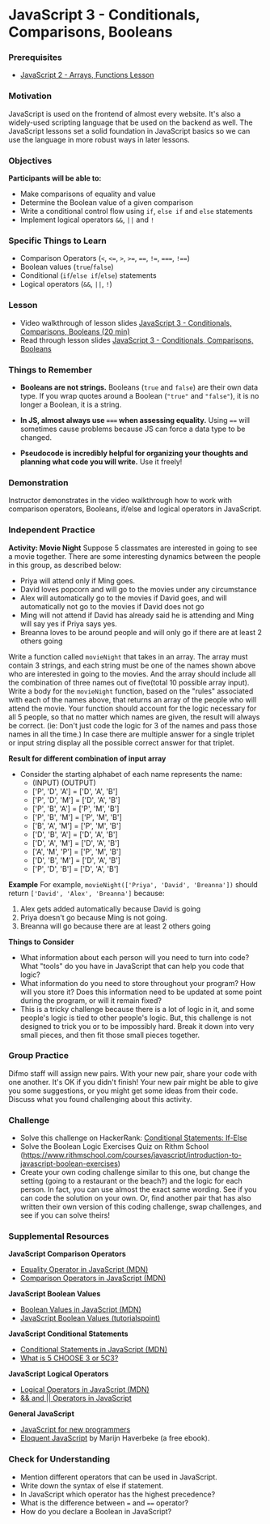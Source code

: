 # JavaScript 3 - Conditionals, Comparisons, Booleans

### Prerequisites

- [JavaScript 2 - Arrays, Functions Lesson](/javascript/javascript-2-array-functions.md)

### Motivation

JavaScript is used on the frontend of almost every website. It's also a widely-used scripting language that be used on the backend as well. The JavaScript lessons set a solid foundation in JavaScript basics so we can use the language in more robust ways in later lessons.

### Objectives

**Participants will be able to:**

- Make comparisons of equality and value
- Determine the Boolean value of a given comparison
- Write a conditional control flow using `if`, `else if` and `else` statements
- Implement logical operators `&&`, `||` and `!`

### Specific Things to Learn

- Comparison Operators (`<`, `<=`, `>`, `>=`, `==`, `!=`, `===`, `!==`)
- Boolean values (`true`/`false`)
- Conditional (`if`/`else if`/`else`) statements
- Logical operators (`&&`, `||`, `!`)

### Lesson

- Video walkthrough of lesson slides [JavaScript 3 - Conditionals, Comparisons, Booleans (20 min)](https://drive.google.com/file/d/1mytiE4zy9YLLKgvLAAhShis1hj0BKzxu/view?usp=sharing)
- Read through lesson slides [JavaScript 3 - Conditionals, Comparisons, Booleans](https://docs.google.com/presentation/d/1yjSpOpwPbVtl5K8QbQvtK5t6bn5wtmZDpBgX9v_vkD4/edit?usp=sharing)

### Things to Remember

- **Booleans are not strings.** Booleans (`true` and `false`) are their own data type. If you wrap quotes around a Boolean (`"true"` and `"false"`), it is no longer a Boolean, it is a string.

- **In JS, almost always use `===` when assessing equality.** Using `==` will sometimes cause problems because JS can force a data type to be changed.

- **Pseudocode is incredibly helpful for organizing your thoughts and planning what code you will write.** Use it freely!

### Demonstration

Instructor demonstrates in the video walkthrough how to work with comparison operators, Booleans, if/else and logical operators in JavaScript.

### Independent Practice

**Activity: Movie Night**
Suppose 5 classmates are interested in going to see a movie together. There are some interesting dynamics between the people in this group, as described below:

- Priya will attend only if Ming goes.
- David loves popcorn and will go to the movies under any circumstance
- Alex will automatically go to the movies if David goes, and will automatically not go to the movies if David does not go
- Ming will not attend if David has already said he is attending and Ming will say yes if Priya says yes.
- Breanna loves to be around people and will only go if there are at least 2 others going

Write a function called `movieNight` that takes in an array. The array must contain 3 strings, and each string must be one of the names shown above who are interested in going to the movies. And the array should include all the combination of three names out of five(total 10 possible array input). Write a body for the `movieNight` function, based on the "rules" associated with each of the names above, that returns an array of the people who will attend the movie. Your function should account for the logic necessary for all 5 people, so that no matter which names are given, the result will always be correct. (ie: Don't just code the logic for 3 of the names and pass those names in all the time.) In case there are multiple answer for a single triplet or input string display all the possible correct answer for that triplet.

**Result for different combination of input array**

- Consider the starting alphabet of each name represents the name:
  - (INPUT) (OUTPUT)
  - ['P', 'D', 'A'] = ['D', 'A', 'B']
  - ['P', 'D', 'M'] = ['D', 'A', 'B']
  - ['P', 'B', 'A'] = ['P', 'M', 'B']
  - ['P', 'B', 'M'] = ['P', 'M', 'B']
  - ['B', 'A', 'M'] = ['P', 'M', 'B']
  - ['D', 'B', 'A'] = ['D', 'A', 'B']
  - ['D', 'A', 'M'] = ['D', 'A', 'B']
  - ['A', 'M', 'P'] = ['P', 'M', 'B']
  - ['D', 'B', 'M'] = ['D', 'A', 'B']
  - ['P', 'D', 'B'] = ['D', 'A', 'B']

**Example**
For example, `movieNight(['Priya', 'David', 'Breanna'])` should return `['David', 'Alex', 'Breanna']` because:

1. Alex gets added automatically because David is going
2. Priya doesn't go because Ming is not going.
3. Breanna will go because there are at least 2 others going

**Things to Consider**

- What information about each person will you need to turn into code? What "tools" do you have in JavaScript that can help you code that logic?
- What information do you need to store throughout your program? How will you store it? Does this information need to be updated at some point during the program, or will it remain fixed?
- This is a tricky challenge because there is a lot of logic in it, and some people's logic is tied to other people's logic. But, this challenge is not designed to trick you or to be impossibly hard. Break it down into very small pieces, and then fit those small pieces together.

### Group Practice

Difmo staff will assign new pairs. With your new pair, share your code with one another. It's OK if you didn't finish! Your new pair might be able to give you some suggestions, or you might get some ideas from their code. Discuss what you found challenging about this activity.

### Challenge

- Solve this challenge on HackerRank: [Conditional Statements: If-Else](https://www.hackerrank.com/challenges/js10-if-else)
- Solve the Boolean Logic Exercises Quiz on Rithm School (https://www.rithmschool.com/courses/javascript/introduction-to-javascript-boolean-exercises)
- Create your own coding challenge similar to this one, but change the setting (going to a restaurant or the beach?) and the logic for each person. In fact, you can use almost the exact same wording. See if you can code the solution on your own. Or, find another pair that has also written their own version of this coding challenge, swap challenges, and see if you can solve theirs!

### Supplemental Resources

**JavaScript Comparison Operators**

- [Equality Operator in JavaScript (MDN)](https://developer.mozilla.org/en-US/docs/Web/JavaScript/Equality_comparisons_and_sameness)
- [Comparison Operators in JavaScript (MDN)](https://developer.mozilla.org/en-US/docs/Web/JavaScript/Guide/Expressions_and_Operators#Comparison_operators)

**JavaScript Boolean Values**

- [Boolean Values in JavaScript (MDN)](https://developer.mozilla.org/en-US/docs/Web/JavaScript/Reference/Global_Objects/Boolean)
- [JavaScript Boolean Values (tutorialspoint)](https://www.tutorialspoint.com/javascript/javascript_boolean_object.htm)

**JavaScript Conditional Statements**

- [Conditional Statements in JavaScript (MDN)](https://developer.mozilla.org/en-US/docs/Learn/JavaScript/Building_blocks/conditionals)
- [What is 5 CHOOSE 3 or 5C3?](https://getcalc.com/statistics-5choose3.htm)

**JavaScript Logical Operators**

- [Logical Operators in JavaScript (MDN)](https://developer.mozilla.org/en-US/docs/Web/JavaScript/Reference/Operators/Logical_Operators)
- [&& and || Operators in JavaScript](https://mariusschulz.com/blog/the-and-and-or-operators-in-javascript)

**General JavaScript**

- [JavaScript for new programmers](http://jsforcats.com/)
- [Eloquent JavaScript](http://eloquentjavascript.net/) by Marijn Haverbeke (a free ebook).

### Check for Understanding

- Mention different operators that can be used in JavaScript.
- Write down the syntax of else if statement.
- In JavaScript which operator has the highest precedence?
- What is the difference between `=` and `==` operator?
- How do you declare a Boolean in JavaScript?

